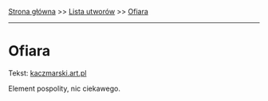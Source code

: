 [Strona główna](../index.md) >> [Lista utworów](../list.md) >> [Ofiara](382.md)

---

# Ofiara

Tekst: [kaczmarski.art.pl](https://www.kaczmarski.art.pl/tworczosc/wiersze/ofiara/)

Element pospolity, nic ciekawego.